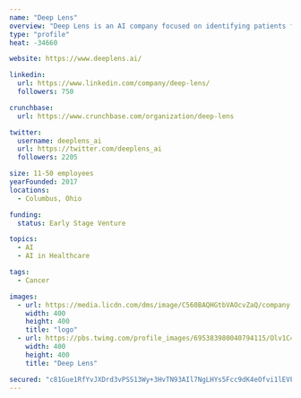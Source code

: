 ```yaml
---
name: "Deep Lens"
overview: "Deep Lens is an AI company focused on identifying patients for clinical trials using VIPER, an award winning, AI-driven, digital pathology cloud platform which  for over ten years has allowed pathology groups to collaborate on groundbreaking cancer research across dozens of cancer types."
type: "profile"
heat: -34660

website: https://www.deeplens.ai/

linkedin:
  url: https://www.linkedin.com/company/deep-lens/
  followers: 750

crunchbase:
  url: https://www.crunchbase.com/organization/deep-lens

twitter:
  username: deeplens_ai
  url: https://twitter.com/deeplens_ai
  followers: 2205

size: 11-50 employees
yearFounded: 2017
locations:
  - Columbus, Ohio

funding:
  status: Early Stage Venture

topics:
  - AI
  - AI in Healthcare

tags:
  - Cancer

images:
  - url: https://media.licdn.com/dms/image/C560BAQHGtbVAOcvZaQ/company-logo_400_400/0?e=1582761600&v=beta&t=QQpshM2Y9kIzGeQY97VoJ2Kb78LOHx8XbBpSJW3qFTU
    width: 400
    height: 400
    title: "logo"
  - url: https://pbs.twimg.com/profile_images/695383980040794115/Olv1C4WE_400x400.png
    width: 400
    height: 400
    title: "Deep Lens"

secured: "c81Gue1RfYvJXDrd3vPSS13Wy+3HvTN93AIl7NgLHYs5Fcc9dK4eOfvi1lEVFo6uN+7B+CxQ91CK8lG0VJqABM0fkqNcqsGXSM4D34IsCXHD1KQU2+G5b0Hci5n2qnFB1h1pKGluqxl35Tn4mQ8sO0dQMkYl5uuAxzru+uA4USD3AUGgNyFI4Fr+4BWSwo6iimAEavR5st59+82Aiw8c8PoC/bnUWOLROdCLVn7bu/LDbt72c/Y9CBbXeUJ3mAna1WX+WSRqH6NwVYYWBsm+lxoCtdzIQMOJbDw3c11/ybli7Qf790b9QeIjZAIffPzV;XURe51/I6pNs4RhxAwoelg=="
---
```


